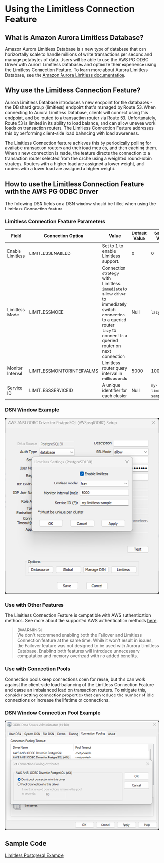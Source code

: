 # Using the Limitless Connection Feature

## What is Amazon Aurora Limitless Database?

Amazon Aurora Limitless Database is a new type of database that can horizontally scale to handle millions of write transactions per second and manage petabytes of data. Users will be able to use the AWS PG ODBC Driver with Aurora Limitless Databases and optimize their experience using the Limitless Connection Feature. To learn more about Aurora Limitless Database, see the [Amazon Aurora Limitless documentation](https://aws.amazon.com/about-aws/whats-new/2023/11/amazon-aurora-limitless-database/).

## Why use the Limitless Connection Feature?

Aurora Limitless Database introduces a new endpoint for the databases - the DB shard group (limitless) endpoint that's managed by Route 53. When connecting to Aurora Limitless Database, clients will connect using this endpoint, and be routed to a transaction router via Route 53. Unfortunately, Route 53 is limited in its ability to load balance, and can allow uneven work loads on transaction routers. The Limitless Connection Feature addresses this by performing client-side load balancing with load awareness. 

The Limitless Connection feature achieves this by periodically polling for available transaction routers and their load metrics, and then caching them. When a new connection is made, the feature directs the connection to a transaction router selected from the cache using a weighted round-robin strategy. Routers with a higher load are assigned a lower weight, and routers with a lower load are assigned a higher weight.

## How to use the Limitless Connection Feature with the AWS PG ODBC Driver
The following DSN fields on a DSN window should be filled when using the Limitless Connection feature.

### Limitless Connection Feature Parameters

| Field            | Connection Option          | Value                                                                                                                                                                                | Default Value | Sample Value          |
|------------------|----------------------------|--------------------------------------------------------------------------------------------------------------------------------------------------------------------------------------|---------------|-----------------------|
| Enable Limitless | LIMITLESSENABLED           | Set to 1 to enable Limitless support.                                                                                                                                                | 0             | 0                     |
| Limitless Mode   | LIMITLESSMODE              | Connection strategy with Limitless. <br>`immediate` to allow driver to immediately switch connection to a queried router<br>`lazy` to connect to a queried router on next connection | Null          | `lazy`                |
| Monitor Interval | LIMITLESSMONITORINTERVALMS | Limitless router query interval in milliseconds                                                                                                                                      | 5000          | 1000                  |
| Service ID       | LIMITLESSSERVICEID         | A unique identifier for each cluster                                                                                                                                                 | Null          | `my-limitless-sample` |

### DSN Window Example
![DSN window example for Limitless Connection](img/limitless.png)

### Use with Other Features
The Limitless Connection Feature is compatible with AWS authentication methods. See more about the supported AWS authentication methods [here](../authentication/authentication.md).

> [!WARNING]\
> We don't recommend enabling both the Failover and Limitless Connection feature at the same time.
> While it won't result in issues, the Failover feature was not designed to be used with Aurora Limitless Database.
> Enabling both features will introduce unnecessary computation and memory overhead with no added benefits.

### Use with Connection Pools
Connection pools keep connections open for reuse, but this can work against the client-side load-balancing of the Limitless Connection Feature and cause an imbalanced load on transaction routers. To mitigate this, consider setting connection properties that can reduce the number of idle connections or increase the lifetime of connections.

### DSN Window Connection Pool Example
![DSN window example for disabling connection pool](img/connection_pool.png)

## Sample Code
[Limitless Postgresql Example](limitless_sample.cpp)
